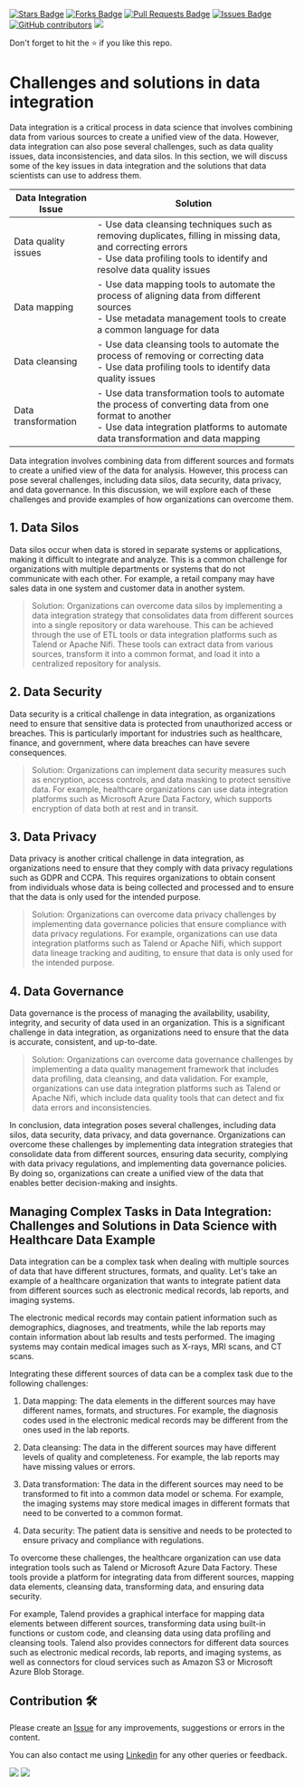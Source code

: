 <a href="https://github.com/drshahizan/special-topic-data-engineering/stargazers"><img src="https://img.shields.io/github/stars/drshahizan/special-topic-data-engineering" alt="Stars Badge"/></a>
<a href="https://github.com/drshahizan/special-topic-data-engineering/network/members"><img src="https://img.shields.io/github/forks/drshahizan/special-topic-data-engineering" alt="Forks Badge"/></a>
<a href="https://github.com/drshahizan/special-topic-data-engineering/pulls"><img src="https://img.shields.io/github/issues-pr/drshahizan/special-topic-data-engineering" alt="Pull Requests Badge"/></a>
<a href="https://github.com/drshahizan/special-topic-data-engineering/issues"><img src="https://img.shields.io/github/issues/drshahizan/special-topic-data-engineering" alt="Issues Badge"/></a>
<a href="https://github.com/drshahizan/special-topic-data-engineering/graphs/contributors"><img alt="GitHub contributors" src="https://img.shields.io/github/contributors/drshahizan/special-topic-data-engineering?color=2b9348"></a>
![](https://visitor-badge.glitch.me/badge?page_id=drshahizan/special-topic-data-engineering)

Don't forget to hit the :star: if you like this repo.

# Challenges and solutions in data integration
Data integration is a critical process in data science that involves combining data from various sources to create a unified view of the data. However, data integration can also pose several challenges, such as data quality issues, data inconsistencies, and data silos. In this section, we will discuss some of the key issues in data integration and the solutions that data scientists can use to address them.

| Data Integration Issue | Solution |
| --- | --- |
| Data quality issues | - Use data cleansing techniques such as removing duplicates, filling in missing data, and correcting errors<br>- Use data profiling tools to identify and resolve data quality issues |
| Data mapping | - Use data mapping tools to automate the process of aligning data from different sources<br>- Use metadata management tools to create a common language for data |
| Data cleansing | - Use data cleansing tools to automate the process of removing or correcting data<br>- Use data profiling tools to identify data quality issues |
| Data transformation | - Use data transformation tools to automate the process of converting data from one format to another<br>- Use data integration platforms to automate data transformation and data mapping |

Data integration involves combining data from different sources and formats to create a unified view of the data for analysis. However, this process can pose several challenges, including data silos, data security, data privacy, and data governance. In this discussion, we will explore each of these challenges and provide examples of how organizations can overcome them.

## 1. Data Silos
Data silos occur when data is stored in separate systems or applications, making it difficult to integrate and analyze. This is a common challenge for organizations with multiple departments or systems that do not communicate with each other. For example, a retail company may have sales data in one system and customer data in another system.

> Solution: Organizations can overcome data silos by implementing a data integration strategy that consolidates data from different sources into a single repository or data warehouse. This can be achieved through the use of ETL tools or data integration platforms such as Talend or Apache Nifi. These tools can extract data from various sources, transform it into a common format, and load it into a centralized repository for analysis.

## 2. Data Security
Data security is a critical challenge in data integration, as organizations need to ensure that sensitive data is protected from unauthorized access or breaches. This is particularly important for industries such as healthcare, finance, and government, where data breaches can have severe consequences.

> Solution: Organizations can implement data security measures such as encryption, access controls, and data masking to protect sensitive data. For example, healthcare organizations can use data integration platforms such as Microsoft Azure Data Factory, which supports encryption of data both at rest and in transit.

## 3. Data Privacy
Data privacy is another critical challenge in data integration, as organizations need to ensure that they comply with data privacy regulations such as GDPR and CCPA. This requires organizations to obtain consent from individuals whose data is being collected and processed and to ensure that the data is only used for the intended purpose.

> Solution: Organizations can overcome data privacy challenges by implementing data governance policies that ensure compliance with data privacy regulations. For example, organizations can use data integration platforms such as Talend or Apache Nifi, which support data lineage tracking and auditing, to ensure that data is only used for the intended purpose.

## 4. Data Governance
Data governance is the process of managing the availability, usability, integrity, and security of data used in an organization. This is a significant challenge in data integration, as organizations need to ensure that the data is accurate, consistent, and up-to-date.

> Solution: Organizations can overcome data governance challenges by implementing a data quality management framework that includes data profiling, data cleansing, and data validation. For example, organizations can use data integration platforms such as Talend or Apache Nifi, which include data quality tools that can detect and fix data errors and inconsistencies.

In conclusion, data integration poses several challenges, including data silos, data security, data privacy, and data governance. Organizations can overcome these challenges by implementing data integration strategies that consolidate data from different sources, ensuring data security, complying with data privacy regulations, and implementing data governance policies. By doing so, organizations can create a unified view of the data that enables better decision-making and insights.

## Managing Complex Tasks in Data Integration: Challenges and Solutions in Data Science with Healthcare Data Example
Data integration can be a complex task when dealing with multiple sources of data that have different structures, formats, and quality. Let's take an example of a healthcare organization that wants to integrate patient data from different sources such as electronic medical records, lab reports, and imaging systems.

The electronic medical records may contain patient information such as demographics, diagnoses, and treatments, while the lab reports may contain information about lab results and tests performed. The imaging systems may contain medical images such as X-rays, MRI scans, and CT scans.

Integrating these different sources of data can be a complex task due to the following challenges:

1. Data mapping: The data elements in the different sources may have different names, formats, and structures. For example, the diagnosis codes used in the electronic medical records may be different from the ones used in the lab reports.

2. Data cleansing: The data in the different sources may have different levels of quality and completeness. For example, the lab reports may have missing values or errors.

3. Data transformation: The data in the different sources may need to be transformed to fit into a common data model or schema. For example, the imaging systems may store medical images in different formats that need to be converted to a common format.

4. Data security: The patient data is sensitive and needs to be protected to ensure privacy and compliance with regulations.

To overcome these challenges, the healthcare organization can use data integration tools such as Talend or Microsoft Azure Data Factory. These tools provide a platform for integrating data from different sources, mapping data elements, cleansing data, transforming data, and ensuring data security.

For example, Talend provides a graphical interface for mapping data elements between different sources, transforming data using built-in functions or custom code, and cleansing data using data profiling and cleansing tools. Talend also provides connectors for different data sources such as electronic medical records, lab reports, and imaging systems, as well as connectors for cloud services such as Amazon S3 or Microsoft Azure Blob Storage.


## Contribution 🛠️
Please create an [Issue](https://github.com/drshahizan/special-topic-data-engineering/issues) for any improvements, suggestions or errors in the content.

You can also contact me using [Linkedin](https://www.linkedin.com/in/drshahizan/) for any other queries or feedback.

![](https://komarev.com/ghpvc/?username=drshahizan&label=Views&color=0e75b6&style=flat)
![](https://hit.yhype.me/github/profile?user_id=81284918)



